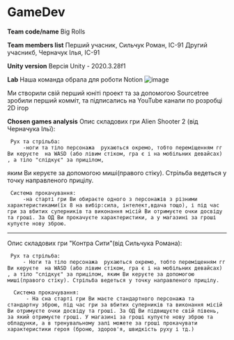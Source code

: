 # GameDev

**Team code/name**
Big Rolls

**Team members list**
Перший учасник, Сильчук Роман, ІС-91
Другий учасникб, Черначук Ілья, ІС-91

**Unity version**
Версія Unity - 2020.3.28f1 


**Lab**
Наша команда обрала для роботи Notion
![image](https://user-images.githubusercontent.com/61375289/154362495-43034c5e-3dff-41c1-818f-5fa8695275e9.png)


 Ми створили свій перший юніті проект та за допомогою Sourcetree зробили перший комміт, та підписались на YouTube канали по розробці 2D ігор

**Chosen games analysis**
Опис складових гри Alien Shooter 2 (від Черначука Ільї):
     
     Рух та стрільба:
         -ноги та тіло персонажа  рухаються окремо, тобто переміщенням гг Ви керуєте  на WASD (або лівим стіком, гра є і на мобільних девайсах) , а тіло "слідкує" за прицілом,
 яким Ви керуєте за допомогою миші(правого стіку). Стрільба ведеться у точку направленого прицілу.
         
     Система прокачування:
         -на старті гри Ви обираєте одного з персонажів з різними характеристиками(їх 8 на вибір:сила, інтелект,вдача тощо), і під час гри за вбитих суперників та виконання місій Ви отримуєте очки досвіду та гроші. За ОД Ви прокачуєте характеристики, а у магазині за гроші купуєте нову зброю.

--------------------------------
Опис складових гри "Контра Сити"(від Сильчука Романа):

     Рух та стрільба:
         - Ноги та тіло персонажа  рухаються окремо, тобто переміщенням гг Ви керуєте  на WASD (або лівим стіком, гра є і на мобільних девайсах) , а тіло "слідкує" за прицілом, яким Ви керуєте за допомогою миші(правого стіку). Стрільба ведеться у точку направленого прицілу.
         
      Система прокачування:
          - На сна старті гри Ви маєте стандартного персонажа та стандартну зброю, під час гри за вбитих суперників та виконання місій Ви отримуєте очки досвіду та гроші. За ОД Ви підвищуєте свій півень, за який отримуєте гроші. У магазині за гроші купуєте нову зброю та обладунки, а в тренувальному залі можете за гроші прокачувати характеристики героя (броню, здоров'я, швидкість руху і тд.)


  
